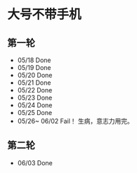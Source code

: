 # 大号不带手机
## 第一轮
* 05/18 Done
* 05/19 Done
* 05/20 Done
* 05/21 Done
* 05/22 Done
* 05/23 Done
* 05/24 Done
* 05/25 Done
* 05/26~ 06/02 Fail！ 生病，意志力用完。

## 第二轮
* 06/03 Done